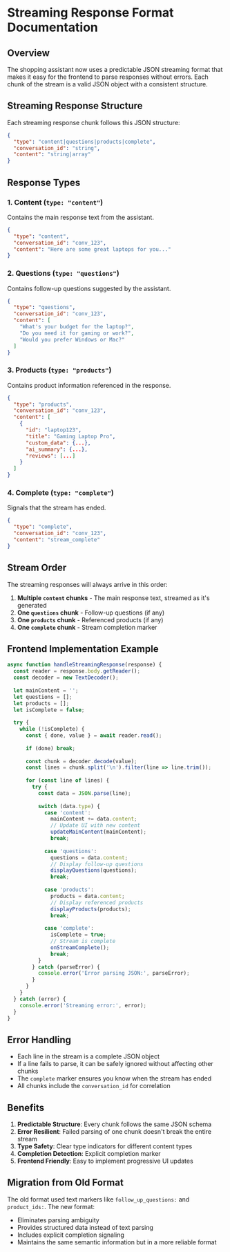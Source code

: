 # Streaming Response Format Documentation

## Overview

The shopping assistant now uses a predictable JSON streaming format that makes it easy for the frontend to parse responses without errors. Each chunk of the stream is a valid JSON object with a consistent structure.

## Streaming Response Structure

Each streaming response chunk follows this JSON structure:

```json
{
  "type": "content|questions|products|complete",
  "conversation_id": "string",
  "content": "string|array"
}
```

## Response Types

### 1. Content (`type: "content"`)
Contains the main response text from the assistant.

```json
{
  "type": "content",
  "conversation_id": "conv_123",
  "content": "Here are some great laptops for you..."
}
```

### 2. Questions (`type: "questions"`)
Contains follow-up questions suggested by the assistant.

```json
{
  "type": "questions", 
  "conversation_id": "conv_123",
  "content": [
    "What's your budget for the laptop?",
    "Do you need it for gaming or work?",
    "Would you prefer Windows or Mac?"
  ]
}
```

### 3. Products (`type: "products"`)
Contains product information referenced in the response.

```json
{
  "type": "products",
  "conversation_id": "conv_123", 
  "content": [
    {
      "id": "laptop123",
      "title": "Gaming Laptop Pro",
      "custom_data": {...},
      "ai_summary": {...},
      "reviews": [...]
    }
  ]
}
```

### 4. Complete (`type: "complete"`)
Signals that the stream has ended.

```json
{
  "type": "complete",
  "conversation_id": "conv_123",
  "content": "stream_complete"
}
```

## Stream Order

The streaming responses will always arrive in this order:

1. **Multiple `content` chunks** - The main response text, streamed as it's generated
2. **One `questions` chunk** - Follow-up questions (if any)
3. **One `products` chunk** - Referenced products (if any)
4. **One `complete` chunk** - Stream completion marker

## Frontend Implementation Example

```javascript
async function handleStreamingResponse(response) {
  const reader = response.body.getReader();
  const decoder = new TextDecoder();
  
  let mainContent = '';
  let questions = [];
  let products = [];
  let isComplete = false;
  
  try {
    while (!isComplete) {
      const { done, value } = await reader.read();
      
      if (done) break;
      
      const chunk = decoder.decode(value);
      const lines = chunk.split('\n').filter(line => line.trim());
      
      for (const line of lines) {
        try {
          const data = JSON.parse(line);
          
          switch (data.type) {
            case 'content':
              mainContent += data.content;
              // Update UI with new content
              updateMainContent(mainContent);
              break;
              
            case 'questions':
              questions = data.content;
              // Display follow-up questions
              displayQuestions(questions);
              break;
              
            case 'products':
              products = data.content;
              // Display referenced products
              displayProducts(products);
              break;
              
            case 'complete':
              isComplete = true;
              // Stream is complete
              onStreamComplete();
              break;
          }
        } catch (parseError) {
          console.error('Error parsing JSON:', parseError);
        }
      }
    }
  } catch (error) {
    console.error('Streaming error:', error);
  }
}
```

## Error Handling

- Each line in the stream is a complete JSON object
- If a line fails to parse, it can be safely ignored without affecting other chunks
- The `complete` marker ensures you know when the stream has ended
- All chunks include the `conversation_id` for correlation

## Benefits

1. **Predictable Structure**: Every chunk follows the same JSON schema
2. **Error Resilient**: Failed parsing of one chunk doesn't break the entire stream
3. **Type Safety**: Clear type indicators for different content types
4. **Completion Detection**: Explicit completion marker
5. **Frontend Friendly**: Easy to implement progressive UI updates

## Migration from Old Format

The old format used text markers like `follow_up_questions:` and `product_ids:`. The new format:

- Eliminates parsing ambiguity
- Provides structured data instead of text parsing
- Includes explicit completion signaling
- Maintains the same semantic information but in a more reliable format 